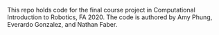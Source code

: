This repo holds code for the final course project in Computational Introduction to Robotics, FA 2020. The code is authored by Amy Phung, Everardo Gonzalez, and Nathan Faber.